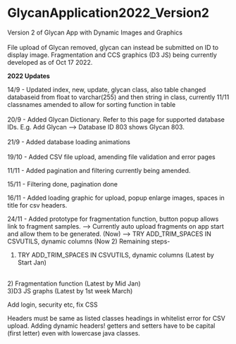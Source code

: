 # GlycanApplication2022_Version2
Version 2 of Glycan App with Dynamic Images and Graphics
<br>
</br>
File upload of Glycan removed, glycan can instead be submitted on ID to display image. Fragmentation and CCS graphics (D3 JS) being currently developed
as of Oct 17 2022.


<strong> 2022 Updates </strong>

14/9 - Updated index, new, update, glycan class, also table changed databaseid from float to varchar(255) and then string in class, currently 11/11 classnames amended to allow for sorting function in table
<br>
</br>
20/9 - Added Glycan Dictionary. Refer to this page for supported database IDs. E.g. Add Glycan --> Database ID 803 shows Glycan 803.
<br>
</br>
21/9 - Added database loading animations
<br>
</br>
19/10 - Added CSV file upload, amending file validation and error pages

11/11 - Added pagination and filtering currently being amended.

15/11 - Filtering done, pagination done

16/11 - Added loading graphic for upload, popup enlarge images, spaces in title for csv headers. 

24/11 - Added prototype for fragmentation function, button popup allows link to fragment samples.
--> Currently auto upload fragments on app start and allow them to be generated. (Now)
--> TRY ADD_TRIM_SPACES IN CSVUTILS, dynamic columns (Now 2)
Remaining steps-

1) TRY ADD_TRIM_SPACES IN CSVUTILS, dynamic columns
(Latest by Start Jan)
<br>
2) Fragmentation function (Latest by Mid Jan)
<br> 
3)D3 JS graphs (Latest by 1st week March)

Add login, security etc, fix CSS

Headers must be same as listed classes headings in whitelist error for CSV upload.
Adding dynamic headers!
getters and setters have to be capital (first letter) even with lowercase java classes. 

